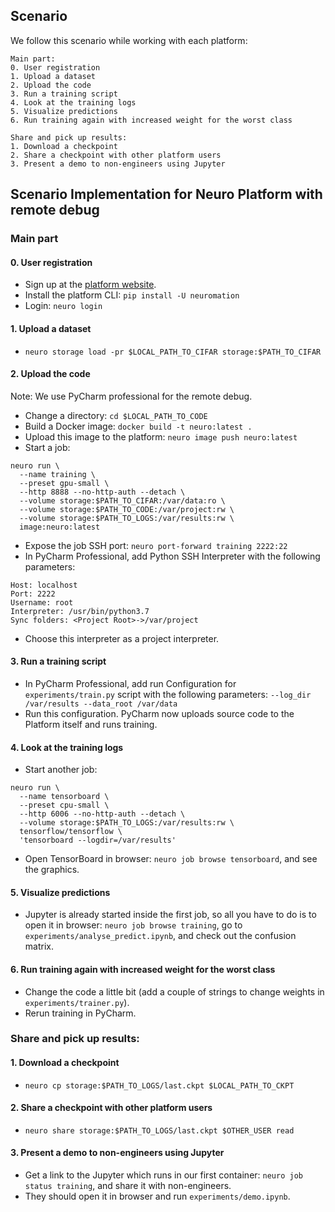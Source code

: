 ## Scenario
We follow this scenario while working with each platform:
```
Main part:
0. User registration
1. Upload a dataset
2. Upload the code
3. Run a training script
4. Look at the training logs
5. Visualize predictions
6. Run training again with increased weight for the worst class

Share and pick up results:
1. Download a checkpoint
2. Share a checkpoint with other platform users
3. Present a demo to non-engineers using Jupyter
```


## Scenario Implementation for **Neuro Platform with remote debug**

### Main part

#### 0. User registration
* Sign up at the [platform website](https://neu.ro).
* Install the platform CLI: `pip install -U neuromation`
* Login: `neuro login`


#### 1. Upload a dataset
* `neuro storage load -pr $LOCAL_PATH_TO_CIFAR storage:$PATH_TO_CIFAR`


#### 2. Upload the code
Note: We use PyCharm professional for the remote debug.

* Change a directory: `cd $LOCAL_PATH_TO_CODE`
* Build a Docker image: `docker build -t neuro:latest .`
* Upload this image to the platform: `neuro image push neuro:latest`
* Start a job: 
```
neuro run \
  --name training \
  --preset gpu-small \
  --http 8888 --no-http-auth --detach \
  --volume storage:$PATH_TO_CIFAR:/var/data:ro \
  --volume storage:$PATH_TO_CODE:/var/project:rw \
  --volume storage:$PATH_TO_LOGS:/var/results:rw \
  image:neuro:latest
```
* Expose the job SSH port: `neuro port-forward training 2222:22`
* In PyCharm Professional, add Python SSH Interpreter 
  with the following parameters:
```
Host: localhost
Port: 2222
Username: root
Interpreter: /usr/bin/python3.7
Sync folders: <Project Root>->/var/project
``` 
* Choose this interpreter as a project interpreter.


#### 3. Run a training script
* In PyCharm Professional, add run Configuration for `experiments/train.py` script with the following 
 parameters: `--log_dir /var/results --data_root /var/data`
* Run this configuration. PyCharm now uploads source code to the Platform itself 
and runs training.


#### 4. Look at the training logs
* Start another job:
```
neuro run \
  --name tensorboard \
  --preset cpu-small \
  --http 6006 --no-http-auth --detach \
  --volume storage:$PATH_TO_LOGS:/var/results:rw \
  tensorflow/tensorflow \
  'tensorboard --logdir=/var/results'
```
* Open TensorBoard in browser: `neuro job browse tensorboard`, and see the graphics.


#### 5. Visualize predictions
* Jupyter is already started inside the first job, so all you have to do is
 to open it in browser: `neuro job browse training`, 
 go to `experiments/analyse_predict.ipynb`, and check out the confusion matrix.


#### 6. Run training again with increased weight for the worst class
* Change the code a little bit (add a couple of strings to change weights in `experiments/trainer.py`).
* Rerun training in PyCharm.


### Share and pick up results:

#### 1. Download a checkpoint
* `neuro cp storage:$PATH_TO_LOGS/last.ckpt $LOCAL_PATH_TO_CKPT`


#### 2. Share a checkpoint with other platform users
* `neuro share storage:$PATH_TO_LOGS/last.ckpt $OTHER_USER read`


#### 3. Present a demo to non-engineers using Jupyter
* Get a link to the Jupyter which runs in our first container:
`neuro job status training`, and share it with non-engineers.
* They should open it in browser and run `experiments/demo.ipynb`.

